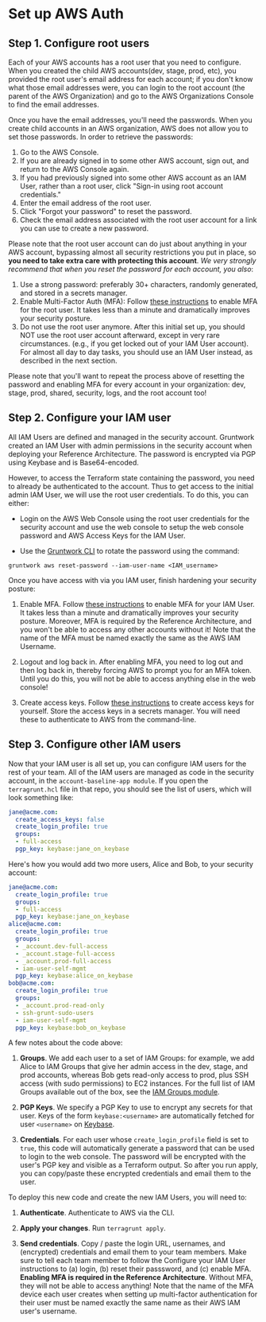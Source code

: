 # Set up AWS Auth

## Step 1. Configure root users

Each of your AWS accounts has a root user that you need to configure. When you created the child AWS accounts(dev, stage, prod, etc), you provided the root user's email address for each account; if you don't know what those email addresses were, you can login to the root account (the parent of the AWS Organization) and go to the AWS Organizations Console to find the email addresses.

Once you have the email addresses, you'll need the passwords. When you create child accounts in an AWS organization, AWS does not allow you to set those passwords. In order to retrieve the passwords:

1. Go to the AWS Console.
1. If you are already signed in to some other AWS account, sign out, and return to the AWS Console again.
1. If you had previously signed into some other AWS account as an IAM User, rather than a root user, click "Sign-in using root account credentials."
1. Enter the email address of the root user.
1. Click "Forgot your password" to reset the password.
1. Check the email address associated with the root user account for a link you can use to create a new password.

Please note that the root user account can do just about anything in your AWS account, bypassing almost all security restrictions you put in place, so **you need to take extra care with protecting this account**. *We very strongly recommend that when you reset the password for each account, you also*:
1. Use a strong password: preferably 30+ characters, randomly generated, and stored in a secrets manager.
1. Enable Multi-Factor Auth (MFA): Follow [these instructions](https://docs.aws.amazon.com/IAM/latest/UserGuide/id_credentials_mfa_enable_virtual.html#enable-virt-mfa-for-root) to enable MFA for the root user. It takes less than a minute and dramatically improves your security posture.
1. Do not use the root user anymore. After this initial set up, you should NOT use the root user account afterward, except in very rare circumstances. (e.g., if you get locked out of your IAM User account). For almost all day to day tasks, you should use an IAM User instead, as described in the next section.

Please note that you'll want to repeat the process above of resetting the password and enabling MFA for every account in your organization: dev, stage, prod, shared, security, logs, and the root account too!

## Step 2. Configure your IAM user

All IAM Users are defined and managed in the security account. Gruntwork created an IAM User with admin permissions in the security account when deploying your Reference Architecture. The password is encrypted via PGP using Keybase and is Base64-encoded.

However, to access the Terraform state containing the password, you need to already be authenticated to the account. Thus to get access to the initial admin IAM User, we will use the root user credentials. To do this, you can either:

* Login on the AWS Web Console using the root user credentials for the security account and use the web console to setup the web console password and AWS Access Keys for the IAM User.

* Use the [Gruntwork CLI](https://github.com/gruntwork-io/gruntwork/) to rotate the password using the command:

```
gruntwork aws reset-password --iam-user-name <IAM_username>
```

Once you have access with via you IAM user, finish hardening your security posture:

1. Enable MFA. Follow [these instructions](https://docs.aws.amazon.com/IAM/latest/UserGuide/id_credentials_mfa_enable.html) to enable MFA for your IAM User. It takes less than a minute and dramatically improves your security posture. Moreover, MFA is required by the Reference Architecture, and you won't be able to access any other accounts without it! Note that the name of the MFA must be named exactly the same as the AWS IAM Username.

1. Logout and log back in. After enabling MFA, you need to log out and then log back in, thereby forcing AWS to prompt you for an MFA token. Until you do this, you will not be able to access anything else in the web console!

1. Create access keys. Follow [these instructions](https://docs.aws.amazon.com/IAM/latest/UserGuide/id_credentials_access-keys.html) to create access keys for yourself. Store the access keys in a secrets manager. You will need these to authenticate to AWS from the command-line.

## Step 3. Configure other IAM users 

Now that your IAM user is all set up, you can configure IAM users for the rest of your team. All of the IAM users are managed as code in the security account, in the `account-baseline-app module`. If you open the `terragrunt.hcl` file in that repo, you should see the list of users, which will look something like:

```yaml
jane@acme.com:
  create_access_keys: false
  create_login_profile: true
  groups:
  - full-access
  pgp_key: keybase:jane_on_keybase
```

Here's how you would add two more users, Alice and Bob, to your security account:

```yaml
jane@acme.com:
  create_login_profile: true
  groups:
  - full-access
  pgp_key: keybase:jane_on_keybase
alice@acme.com:
  create_login_profile: true
  groups:
  - _account.dev-full-access
  - _account.stage-full-access
  - _account.prod-full-access
  - iam-user-self-mgmt
  pgp_key: keybase:alice_on_keybase
bob@acme.com:
  create_login_profile: true
  groups:
  - _account.prod-read-only
  - ssh-grunt-sudo-users
  - iam-user-self-mgmt
  pgp_key: keybase:bob_on_keybase
```

A few notes about the code above:

1. **Groups**. We add each user to a set of IAM Groups: for example, we add Alice to IAM Groups that give her admin access in the dev, stage, and prod accounts, whereas Bob gets read-only access to prod, plus SSH access (with sudo permissions) to EC2 instances. For the full list of IAM Groups available out of the box, see the [IAM Groups module](https://github.com/gruntwork-io/terraform-aws-security/tree/main/modules/iam-groups#iam-groups).

1. **PGP Keys**. We specify a PGP Key to use to encrypt any secrets for that user. Keys of the form `keybase:<username>` are automatically fetched for user `<username>` on [Keybase](https://keybase.io/).

1. **Credentials**. For each user whose `create_login_profile` field is set to `true`, this code will automatically generate a password that can be used to login to the web console. The password will be encrypted with the user's PGP key and visible as a Terraform output. So after you run apply, you can copy/paste these encrypted credentials and email them to the user.

To deploy this new code and create the new IAM Users, you will need to:

1. **Authenticate**. Authenticate to AWS via the CLI.

1. **Apply your changes**. Run `terragrunt apply`.

1. **Send credentials**. Copy / paste the login URL, usernames, and (encrypted) credentials and email them to your team members. Make sure to tell each team member to follow the Configure your IAM User instructions to (a) login, (b) reset their passsword, and (c) enable MFA. **Enabling MFA is required in the Reference Architecture**. Without MFA, they will not be able to access anything! Note that the name of the MFA device each user creates when setting up multi-factor authentication for their user must be named exactly the same name as their AWS IAM user's username.



<!-- ##DOCS-SOURCER-START
{
  "sourcePlugin": "local-copier",
  "hash": "6fd8f12df58543441eb488e56306381e"
}
##DOCS-SOURCER-END -->
